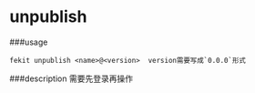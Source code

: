 unpublish
=============

###usage

    fekit unpublish <name>@<version>  version需要写成`0.0.0`形式
    
###description
需要先登录再操作